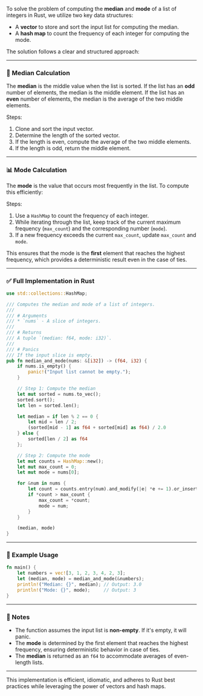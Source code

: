 To solve the problem of computing the **median** and **mode** of a list of integers in Rust, we utilize two key data structures:

- A **vector** to store and sort the input list for computing the median.
- A **hash map** to count the frequency of each integer for computing the mode.

The solution follows a clear and structured approach:

---

### 🧮 Median Calculation

The **median** is the middle value when the list is sorted. If the list has an **odd** number of elements, the median is the middle element. If the list has an **even** number of elements, the median is the average of the two middle elements.

Steps:
1. Clone and sort the input vector.
2. Determine the length of the sorted vector.
3. If the length is even, compute the average of the two middle elements.
4. If the length is odd, return the middle element.

---

### 📊 Mode Calculation

The **mode** is the value that occurs most frequently in the list. To compute this efficiently:

Steps:
1. Use a `HashMap` to count the frequency of each integer.
2. While iterating through the list, keep track of the current maximum frequency (`max_count`) and the corresponding number (`mode`).
3. If a new frequency exceeds the current `max_count`, update `max_count` and `mode`.

This ensures that the mode is the **first** element that reaches the highest frequency, which provides a deterministic result even in the case of ties.

---

### ✅ Full Implementation in Rust

```rust
use std::collections::HashMap;

/// Computes the median and mode of a list of integers.
///
/// # Arguments
/// * `nums` - A slice of integers.
///
/// # Returns
/// A tuple `(median: f64, mode: i32)`.
///
/// # Panics
/// If the input slice is empty.
pub fn median_and_mode(nums: &[i32]) -> (f64, i32) {
    if nums.is_empty() {
        panic!("Input list cannot be empty.");
    }

    // Step 1: Compute the median
    let mut sorted = nums.to_vec();
    sorted.sort();
    let len = sorted.len();

    let median = if len % 2 == 0 {
        let mid = len / 2;
        (sorted[mid - 1] as f64 + sorted[mid] as f64) / 2.0
    } else {
        sorted[len / 2] as f64
    };

    // Step 2: Compute the mode
    let mut counts = HashMap::new();
    let mut max_count = 0;
    let mut mode = nums[0];

    for &num in nums {
        let count = counts.entry(num).and_modify(|e| *e += 1).or_insert(1);
        if *count > max_count {
            max_count = *count;
            mode = num;
        }
    }

    (median, mode)
}
```

---

### 🧪 Example Usage

```rust
fn main() {
    let numbers = vec![3, 1, 2, 3, 4, 2, 3];
    let (median, mode) = median_and_mode(&numbers);
    println!("Median: {}", median); // Output: 3.0
    println!("Mode: {}", mode);     // Output: 3
}
```

---

### 📌 Notes

- The function assumes the input list is **non-empty**. If it's empty, it will panic.
- The **mode** is determined by the first element that reaches the highest frequency, ensuring deterministic behavior in case of ties.
- The **median** is returned as an `f64` to accommodate averages of even-length lists.

---

This implementation is efficient, idiomatic, and adheres to Rust best practices while leveraging the power of vectors and hash maps.
